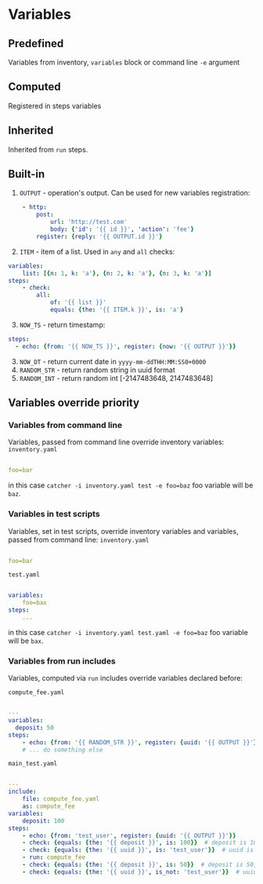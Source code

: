 # Variables
## Predefined
Variables from inventory, `variables` block or command line `-e` argument
## Computed
Registered in steps variables
## Inherited
Inherited from `run` steps.
## Built-in
1. `OUTPUT` - operation's output. Can be used for new variables registration:
```yaml
    - http: 
        post: 
            url: 'http://test.com'
            body: {'id': '{{ id }}', 'action': 'fee'}
        register: {reply: '{{ OUTPUT.id }}'}
```
2. `ITEM` - item of a list. Used in `any` and `all` checks:
```yaml
variables:
    list: [{n: 1, k: 'a'}, {n: 2, k: 'a'}, {n: 3, k: 'a'}]
steps:
    - check: 
        all:
            of: '{{ list }}'
            equals: {the: '{{ ITEM.k }}', is: 'a'}
```
3. `NOW_TS` - return timestamp:
```yaml
steps:
  - echo: {from: '{{ NOW_TS }}', register: {now: '{{ OUTPUT }}'}}
```
3. `NOW_DT` - return current date in `yyyy-mm-ddTHH:MM:SS0+0000`
3. `RANDOM_STR` - return random string in uuid format
3. `RANDOM_INT` - return random int [-2147483648, 2147483648]

## Variables override priority

### Variables from command line
Variables, passed from command line override inventory variables:
`inventory.yaml`
```yaml

foo=bar
```
in this case `catcher -i inventory.yaml test -e foo=baz` foo variable
will be `baz`.

### Variables in test scripts
Variables, set in test scripts, override inventory variables and variables,
passed from command line:
`inventory.yaml`
```yaml

foo=bar
```
`test.yaml`
```yaml

variables:
    foo=bax
steps:
    ...
```
in this case `catcher -i inventory.yaml test.yaml -e foo=baz` foo variable
will be `bax`.


### Variables from run includes
Variables, computed via `run` includes override variables declared before:

`compute_fee.yaml`
```yaml

---
variables:
  deposit: 50
steps:
    - echo: {from: '{{ RANDOM_STR }}', register: {uuid: '{{ OUTPUT }}'}}
    # ... do something else
```

`main_test.yaml`
```yaml

---
include: 
    file: compute_fee.yaml
    as: compute_fee
variables:
    deposit: 100
steps:
    - echo: {from: 'test_user', register: {uuid: '{{ OUTPUT }}'}}
    - check: {equals: {the: '{{ deposit }}', is: 100}}  # deposit is 100, as we set up in variables
    - check: {equals: {the: '{{ uuid }}', is: 'test_user'}}  # uuid is the same we registered several steps above
    - run: compute_fee
    - check: {equals: {the: '{{ deposit }}', is: 50}}  # deposit is 50, computed from compute_fee run
    - check: {equals: {the: '{{ uuid }}', is_not: 'test_user'}}  # uuid is random, got from compute_fee run
```